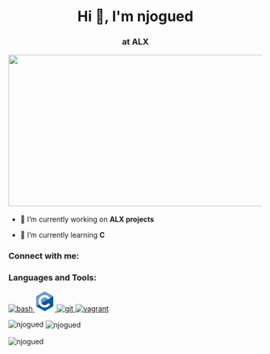  <h1 align="center">Hi 👋, I'm njogued</h1>
<h3 align="center">at ALX</h3>
<img src="https://media.giphy.com/media/liRTgRfK9XljrH2EFt/giphy.gif" width="600" height="300"/>
</div>

- 🔭 I’m currently working on **ALX projects**

- 🌱 I’m currently learning **C**

<h3 align="left">Connect with me:</h3>
<p align="left">
</p>

<h3 align="left">Languages and Tools:</h3>
<p align="left"> <a href="https://www.gnu.org/software/bash/" target="_blank" rel="noreferrer"> <img src="https://www.vectorlogo.zone/logos/gnu_bash/gnu_bash-icon.svg" alt="bash" width="40" height="40"/> </a> <a href="https://www.cprogramming.com/" target="_blank" rel="noreferrer"> <img src="https://raw.githubusercontent.com/devicons/devicon/master/icons/c/c-original.svg" alt="c" width="40" height="40"/> </a> <a href="https://git-scm.com/" target="_blank" rel="noreferrer"> <img src="https://www.vectorlogo.zone/logos/git-scm/git-scm-icon.svg" alt="git" width="40" height="40"/> </a> <a href="https://www.vagrantup.com/" target="_blank" rel="noreferrer"> <img src="https://www.vectorlogo.zone/logos/vagrantup/vagrantup-icon.svg" alt="vagrant" width="40" height="40"/> </a> </p>

<p><img align="left" src="https://github-readme-stats.vercel.app/api/top-langs?username=njogued&show_icons=true&locale=en&layout=compact" alt="njogued" /></p>

<p>&nbsp;<img align="center" src="https://github-readme-stats.vercel.app/api?username=njogued&show_icons=true&locale=en" alt="njogued" /></p>

<p><img align="center" src="https://github-readme-streak-stats.herokuapp.com/?user=njogued&" alt="njogued" /></p>
